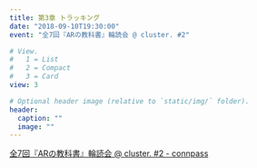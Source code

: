 ```yaml
---
title: 第3章 トラッキング
date: "2018-09-10T19:30:00"
event: "全7回『ARの教科書』輪読会 @ cluster. #2"

# View.
#   1 = List
#   2 = Compact
#   3 = Card
view: 3

# Optional header image (relative to `static/img/` folder).
header:
  caption: ""
  image: ""
---
```


[全7回『ARの教科書』輪読会 @ cluster. #2 - connpass](https://vrtokyo.connpass.com/event/99914/)

